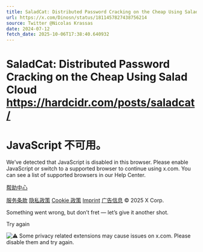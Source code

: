 ```yaml
---
title: SaladCat: Distributed Password Cracking on the Cheap Using Salad Cloud https://hardcidr.com/posts/saladcat/
url: https://x.com/Dinosn/status/1811457827438756214
source: Twitter @Nicolas Krassas
date: 2024-07-12
fetch_date: 2025-10-06T17:38:40.640932
---
```


# SaladCat: Distributed Password Cracking on the Cheap Using Salad Cloud https://hardcidr.com/posts/saladcat/

# JavaScript 不可用。

We’ve detected that JavaScript is disabled in this browser. Please enable JavaScript or switch to a supported browser to continue using x.com. You can see a list of supported browsers in our Help Center.

[帮助中心](https://help.x.com/using-x/x-supported-browsers)

[服务条款](https://x.com/tos)
[隐私政策](https://x.com/privacy)
[Cookie 政策](https://support.x.com/articles/20170514)
[Imprint](https://legal.twitter.com/imprint.html)
[广告信息](https://business.twitter.com/en/help/troubleshooting/how-twitter-ads-work.html?ref=web-twc-ao-gbl-adsinfo&utm_source=twc&utm_medium=web&utm_campaign=ao&utm_content=adsinfo)
© 2025 X Corp.

Something went wrong, but don’t fret — let’s give it another shot.

Try again

![⚠️](https://abs-0.twimg.com/emoji/v2/svg/26a0.svg) Some privacy related extensions may cause issues on x.com. Please disable them and try again.